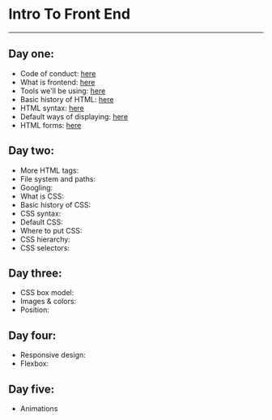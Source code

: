 # Intro To Front End

----------------------
## Day one:
  - Code of conduct: [here](https://github.com/Chelsea-Dover/introToFrontEnd/blob/master/Day_1/Code_of_Conduct.md)
  - What is frontend: [here](https://github.com/Chelsea-Dover/introToFrontEnd/blob/master/Day_1/About_fe_and_web.md)
  - Tools we'll be using: [here](https://github.com/Chelsea-Dover/introToFrontEnd/blob/master/Day_1/Tools.md)
  - Basic history of HTML: [here]()
  - HTML syntax: [here](https://github.com/Chelsea-Dover/introToFrontEnd/blob/master/Day_1/html_syntax.md)
  - Default ways of displaying: [here](https://github.com/Chelsea-Dover/introToFrontEnd/blob/master/Day_1/types_of_displaying_elements.md)
  - HTML forms: [here]()

## Day two:
  - More HTML tags:
  - File system and paths:
  - Googling:
  - What is CSS:
  - Basic history of CSS:
  - CSS syntax:
  - Default CSS:
  - Where to put CSS:
  - CSS hierarchy:
  - CSS selectors:


## Day three:
  - CSS box model:
  - Images & colors:
  - Position:

## Day four:
  - Responsive design:
  - Flexbox:

## Day five:
  - Animations
